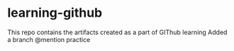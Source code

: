 # learning-github
This repo contains the artifacts created as a part of GIThub learning
Added a branch
@mention practice
